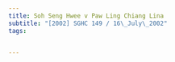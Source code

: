```yaml
---
title: Soh Seng Hwee v Paw Ling Chiang Lina 
subtitle: "[2002] SGHC 149 / 16\_July\_2002"
tags:


---
```



